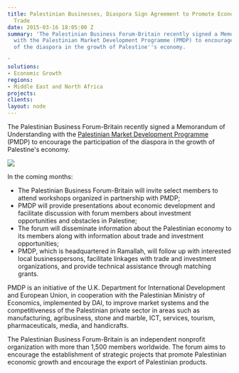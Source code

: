 ```yaml
---
title: Palestinian Businesses, Diaspora Sign Agreement to Promote Economic Growth,
  Trade
date: 2015-03-16 18:05:00 Z
summary: 'The Palestinian Business Forum-Britain recently signed a Memorandum of Understanding
  with the Palestinian Market Development Programme (PMDP) to encourage the participation
  of the diaspora in the growth of Palestine''s economy.

'
solutions:
- Economic Growth
regions:
- Middle East and North Africa
projects: 
clients: 
layout: node
---
```


The Palestinian Business Forum-Britain recently signed a Memorandum of Understanding with the [Palestinian Market Development Programme][1] (PMDP) to encourage the participation of the diaspora in the growth of Palestine's economy.

![][2]

In the coming months:

* The Palestinian Business Forum-Britain will invite select members to attend workshops organized in partnership with PMDP;
* PMDP will provide presentations about economic development and facilitate discussion with forum members about investment opportunities and obstacles in Palestine;
* The forum will disseminate information about the Palestinian economy to its members along with information about trade and investment opportunities;
* PMDP, which is headquartered in Ramallah, will follow up with interested local businesspersons, facilitate linkages with trade and investment organizations, and provide technical assistance through matching grants.

PMDP is an initiative of the U.K. Department for International Development and European Union, in cooperation with the Palestinian Ministry of Economics, implemented by DAI, to improve market systems and the competitiveness of the Palestinian private sector in areas such as manufacturing, agribusiness, stone and marble, ICT, services, tourism, pharmaceuticals, media, and handicrafts.

The Palestinian Business Forum-Britain is an independent nonprofit organization with more than 1,500 members worldwide. The forum aims to encourage the establishment of strategic projects that promote Palestinian economic growth and encourage the export of Palestinian products.

[1]: /our-work/projects/palestinian-market-development-programme-pmdp
[2]: https://assetify-dai.com/news/DAI-News----PMDP.jpg
